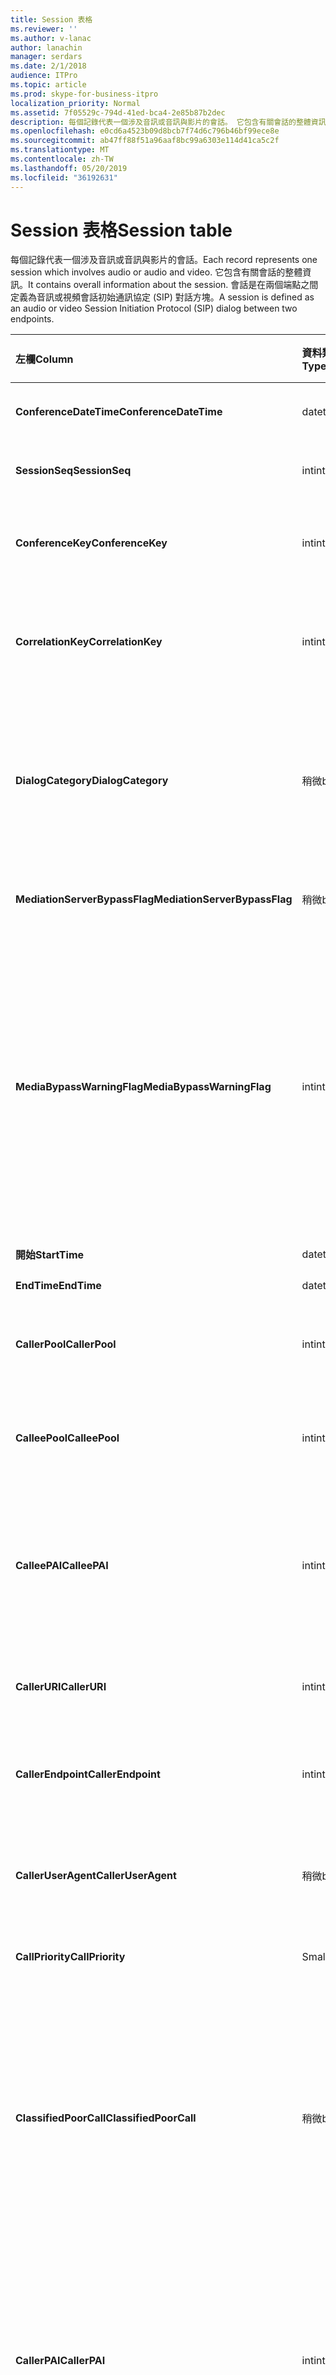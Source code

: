 ```yaml
---
title: Session 表格
ms.reviewer: ''
ms.author: v-lanac
author: lanachin
manager: serdars
ms.date: 2/1/2018
audience: ITPro
ms.topic: article
ms.prod: skype-for-business-itpro
localization_priority: Normal
ms.assetid: 7f05529c-794d-41ed-bca4-2e85b87b2dec
description: 每個記錄代表一個涉及音訊或音訊與影片的會話。 它包含有關會話的整體資訊。 會話是在兩個端點之間定義為音訊或視頻會話初始通訊協定 (SIP) 對話方塊。
ms.openlocfilehash: e0cd6a4523b09d8bcb7f74d6c796b46bf99ece8e
ms.sourcegitcommit: ab47ff88f51a96aaf8bc99a6303e114d41ca5c2f
ms.translationtype: MT
ms.contentlocale: zh-TW
ms.lasthandoff: 05/20/2019
ms.locfileid: "36192631"
---
```

# <a name="session-table"></a><span data-ttu-id="ddfa7-105">Session 表格</span><span class="sxs-lookup"><span data-stu-id="ddfa7-105">Session table</span></span>
 
<span data-ttu-id="ddfa7-106">每個記錄代表一個涉及音訊或音訊與影片的會話。</span><span class="sxs-lookup"><span data-stu-id="ddfa7-106">Each record represents one session which involves audio or audio and video.</span></span> <span data-ttu-id="ddfa7-107">它包含有關會話的整體資訊。</span><span class="sxs-lookup"><span data-stu-id="ddfa7-107">It contains overall information about the session.</span></span> <span data-ttu-id="ddfa7-108">會話是在兩個端點之間定義為音訊或視頻會話初始通訊協定 (SIP) 對話方塊。</span><span class="sxs-lookup"><span data-stu-id="ddfa7-108">A session is defined as an audio or video Session Initiation Protocol (SIP) dialog between two endpoints.</span></span>
  
|<span data-ttu-id="ddfa7-109">**左欄**</span><span class="sxs-lookup"><span data-stu-id="ddfa7-109">**Column**</span></span>|<span data-ttu-id="ddfa7-110">**資料類型**</span><span class="sxs-lookup"><span data-stu-id="ddfa7-110">**Data Type**</span></span>|<span data-ttu-id="ddfa7-111">**索引鍵/索引**</span><span class="sxs-lookup"><span data-stu-id="ddfa7-111">**Key/Index**</span></span>|<span data-ttu-id="ddfa7-112">**詳細資料**</span><span class="sxs-lookup"><span data-stu-id="ddfa7-112">**Details**</span></span>|
|:-----|:-----|:-----|:-----|
|<span data-ttu-id="ddfa7-113">**ConferenceDateTime**</span><span class="sxs-lookup"><span data-stu-id="ddfa7-113">**ConferenceDateTime**</span></span> <br/> |<span data-ttu-id="ddfa7-114">datetime</span><span class="sxs-lookup"><span data-stu-id="ddfa7-114">datetime</span></span>  <br/> |<span data-ttu-id="ddfa7-115">首選</span><span class="sxs-lookup"><span data-stu-id="ddfa7-115">Primary</span></span>  <br/> |<span data-ttu-id="ddfa7-116">從[對話方塊表格](dialog.md)中參照。</span><span class="sxs-lookup"><span data-stu-id="ddfa7-116">Referenced from the [Dialog table](dialog.md).</span></span>  <br/> |
|<span data-ttu-id="ddfa7-117">**SessionSeq**</span><span class="sxs-lookup"><span data-stu-id="ddfa7-117">**SessionSeq**</span></span> <br/> |<span data-ttu-id="ddfa7-118">int</span><span class="sxs-lookup"><span data-stu-id="ddfa7-118">int</span></span>  <br/> |<span data-ttu-id="ddfa7-119">首選</span><span class="sxs-lookup"><span data-stu-id="ddfa7-119">Primary</span></span>  <br/> |<span data-ttu-id="ddfa7-120">從[對話方塊表格](dialog.md)中參照。</span><span class="sxs-lookup"><span data-stu-id="ddfa7-120">Referenced from the [Dialog table](dialog.md).</span></span>  <br/> |
|<span data-ttu-id="ddfa7-121">**ConferenceKey**</span><span class="sxs-lookup"><span data-stu-id="ddfa7-121">**ConferenceKey**</span></span> <br/> |<span data-ttu-id="ddfa7-122">int</span><span class="sxs-lookup"><span data-stu-id="ddfa7-122">int</span></span>  <br/> |<span data-ttu-id="ddfa7-123">外</span><span class="sxs-lookup"><span data-stu-id="ddfa7-123">Foreign</span></span>  <br/> |<span data-ttu-id="ddfa7-124">[會議金鑰]。</span><span class="sxs-lookup"><span data-stu-id="ddfa7-124">Conference key.</span></span> <span data-ttu-id="ddfa7-125">從[會議表格](conference.md)中參照。</span><span class="sxs-lookup"><span data-stu-id="ddfa7-125">Referenced from the [Conference table](conference.md).</span></span>  <br/> |
|<span data-ttu-id="ddfa7-126">**CorrelationKey**</span><span class="sxs-lookup"><span data-stu-id="ddfa7-126">**CorrelationKey**</span></span> <br/> |<span data-ttu-id="ddfa7-127">int</span><span class="sxs-lookup"><span data-stu-id="ddfa7-127">int</span></span>  <br/> |<span data-ttu-id="ddfa7-128">外</span><span class="sxs-lookup"><span data-stu-id="ddfa7-128">Foreign</span></span>  <br/> |<span data-ttu-id="ddfa7-129">[關聯金鑰]。</span><span class="sxs-lookup"><span data-stu-id="ddfa7-129">Correlation key.</span></span> <span data-ttu-id="ddfa7-130">從[SessionCorrelation 資料表](sessioncorrelation.md)中參照。</span><span class="sxs-lookup"><span data-stu-id="ddfa7-130">Referenced from the [SessionCorrelation table](sessioncorrelation.md).</span></span>  <br/> |
|<span data-ttu-id="ddfa7-131">**DialogCategory**</span><span class="sxs-lookup"><span data-stu-id="ddfa7-131">**DialogCategory**</span></span> <br/> |<span data-ttu-id="ddfa7-132">稍微</span><span class="sxs-lookup"><span data-stu-id="ddfa7-132">bit</span></span>  <br/> | <br/> |<span data-ttu-id="ddfa7-133">對話方塊類別;0是商務用 Skype 伺服器以轉送伺服器腿;1是將伺服器轉送到 PSTN 閘道腿。</span><span class="sxs-lookup"><span data-stu-id="ddfa7-133">Dialog category; 0 is Skype for Business Server to Mediation Server leg; 1 is Mediation Server to PSTN gateway leg.</span></span>  <br/> |
|<span data-ttu-id="ddfa7-134">**MediationServerBypassFlag**</span><span class="sxs-lookup"><span data-stu-id="ddfa7-134">**MediationServerBypassFlag**</span></span> <br/> |<span data-ttu-id="ddfa7-135">稍微</span><span class="sxs-lookup"><span data-stu-id="ddfa7-135">bit</span></span>  <br/> ||<span data-ttu-id="ddfa7-136">該旗標指出通話是否被略過。</span><span class="sxs-lookup"><span data-stu-id="ddfa7-136">Flag indicating if the call was bypassed or not.</span></span>  <br/> |
|<span data-ttu-id="ddfa7-137">**MediaBypassWarningFlag**</span><span class="sxs-lookup"><span data-stu-id="ddfa7-137">**MediaBypassWarningFlag**</span></span> <br/> |<span data-ttu-id="ddfa7-138">int</span><span class="sxs-lookup"><span data-stu-id="ddfa7-138">int</span></span>  <br/> ||<span data-ttu-id="ddfa7-139">此欄位 (如果有的話) 會指出即使繞過的旁路 Id, 也不會避開通話。</span><span class="sxs-lookup"><span data-stu-id="ddfa7-139">This field, if present, indicates why a call was not bypassed even if the bypass IDs matched.</span></span> <span data-ttu-id="ddfa7-140">針對商務用 Skype Server, 只會定義一個值。</span><span class="sxs-lookup"><span data-stu-id="ddfa7-140">For Skype for Business Server, only one value is defined.</span></span>  <br/> <span data-ttu-id="ddfa7-141">0x0001-預設網路介面卡的旁路 ID 為未知。</span><span class="sxs-lookup"><span data-stu-id="ddfa7-141">0x0001 - Unknown bypass ID for Default network adapter.</span></span>  <br/> |
|<span data-ttu-id="ddfa7-142">**開始**</span><span class="sxs-lookup"><span data-stu-id="ddfa7-142">**StartTime**</span></span> <br/> |<span data-ttu-id="ddfa7-143">datetime</span><span class="sxs-lookup"><span data-stu-id="ddfa7-143">datetime</span></span>  <br/> | <br/> |<span data-ttu-id="ddfa7-144">呼叫開始時間。</span><span class="sxs-lookup"><span data-stu-id="ddfa7-144">Call start time.</span></span>  <br/> |
|<span data-ttu-id="ddfa7-145">**EndTime**</span><span class="sxs-lookup"><span data-stu-id="ddfa7-145">**EndTime**</span></span> <br/> |<span data-ttu-id="ddfa7-146">datetime</span><span class="sxs-lookup"><span data-stu-id="ddfa7-146">datetime</span></span>  <br/> | <br/> |<span data-ttu-id="ddfa7-147">通話結束時間。</span><span class="sxs-lookup"><span data-stu-id="ddfa7-147">Call end time.</span></span>  <br/> |
|<span data-ttu-id="ddfa7-148">**CallerPool**</span><span class="sxs-lookup"><span data-stu-id="ddfa7-148">**CallerPool**</span></span> <br/> |<span data-ttu-id="ddfa7-149">int</span><span class="sxs-lookup"><span data-stu-id="ddfa7-149">int</span></span>  <br/> |<span data-ttu-id="ddfa7-150">外</span><span class="sxs-lookup"><span data-stu-id="ddfa7-150">Foreign</span></span>  <br/> |<span data-ttu-id="ddfa7-151">來電者的池子。</span><span class="sxs-lookup"><span data-stu-id="ddfa7-151">The pool of the caller.</span></span> <span data-ttu-id="ddfa7-152">從 [Pool] ([池) 資料表](pool.md)中參照。</span><span class="sxs-lookup"><span data-stu-id="ddfa7-152">Referenced from the [Pool table](pool.md).</span></span>  <br/> |
|<span data-ttu-id="ddfa7-153">**CalleePool**</span><span class="sxs-lookup"><span data-stu-id="ddfa7-153">**CalleePool**</span></span> <br/> |<span data-ttu-id="ddfa7-154">int</span><span class="sxs-lookup"><span data-stu-id="ddfa7-154">int</span></span>  <br/> |<span data-ttu-id="ddfa7-155">外</span><span class="sxs-lookup"><span data-stu-id="ddfa7-155">Foreign</span></span>  <br/> |<span data-ttu-id="ddfa7-156">呼叫接收器的池子。</span><span class="sxs-lookup"><span data-stu-id="ddfa7-156">The pool of the call receiver.</span></span> <span data-ttu-id="ddfa7-157">從 [Pool] ([池) 資料表](pool.md)中參照。</span><span class="sxs-lookup"><span data-stu-id="ddfa7-157">Referenced from the [Pool table](pool.md).</span></span>  <br/> |
|<span data-ttu-id="ddfa7-158">**CalleePAI**</span><span class="sxs-lookup"><span data-stu-id="ddfa7-158">**CalleePAI**</span></span> <br/> |<span data-ttu-id="ddfa7-159">int</span><span class="sxs-lookup"><span data-stu-id="ddfa7-159">int</span></span>  <br/> |<span data-ttu-id="ddfa7-160">外</span><span class="sxs-lookup"><span data-stu-id="ddfa7-160">Foreign</span></span>  <br/> |<span data-ttu-id="ddfa7-161">接收端點的 SIP p 斷言身分識別 (PAI) 中的 SIP URI。</span><span class="sxs-lookup"><span data-stu-id="ddfa7-161">SIP URI in the SIP p-asserted identity (PAI) of the receiving endpoint.</span></span> <span data-ttu-id="ddfa7-162">從[使用者資料表](user-0.md)中參照。</span><span class="sxs-lookup"><span data-stu-id="ddfa7-162">Referenced from the [User table](user-0.md).</span></span>  <br/> |
|<span data-ttu-id="ddfa7-163">**CallerURI**</span><span class="sxs-lookup"><span data-stu-id="ddfa7-163">**CallerURI**</span></span> <br/> |<span data-ttu-id="ddfa7-164">int</span><span class="sxs-lookup"><span data-stu-id="ddfa7-164">int</span></span>  <br/> |<span data-ttu-id="ddfa7-165">外</span><span class="sxs-lookup"><span data-stu-id="ddfa7-165">Foreign</span></span>  <br/> |<span data-ttu-id="ddfa7-166">來電者的 URI。</span><span class="sxs-lookup"><span data-stu-id="ddfa7-166">Caller's URI.</span></span> <span data-ttu-id="ddfa7-167">從[使用者資料表](user-0.md)中參照。</span><span class="sxs-lookup"><span data-stu-id="ddfa7-167">Referenced from the [User table](user-0.md).</span></span>  <br/> |
|<span data-ttu-id="ddfa7-168">**CallerEndpoint**</span><span class="sxs-lookup"><span data-stu-id="ddfa7-168">**CallerEndpoint**</span></span> <br/> |<span data-ttu-id="ddfa7-169">int</span><span class="sxs-lookup"><span data-stu-id="ddfa7-169">int</span></span>  <br/> |<span data-ttu-id="ddfa7-170">外</span><span class="sxs-lookup"><span data-stu-id="ddfa7-170">Foreign</span></span>  <br/> |<span data-ttu-id="ddfa7-171">來電者的端點。</span><span class="sxs-lookup"><span data-stu-id="ddfa7-171">Caller's endpoint.</span></span> <span data-ttu-id="ddfa7-172">從[端點資料表](endpoint.md)中參照。</span><span class="sxs-lookup"><span data-stu-id="ddfa7-172">Referenced from the [Endpoint table](endpoint.md).</span></span>  <br/> |
|<span data-ttu-id="ddfa7-173">**CallerUserAgent**</span><span class="sxs-lookup"><span data-stu-id="ddfa7-173">**CallerUserAgent**</span></span> <br/> |<span data-ttu-id="ddfa7-174">稍微</span><span class="sxs-lookup"><span data-stu-id="ddfa7-174">bit</span></span>  <br/> |<span data-ttu-id="ddfa7-175">外</span><span class="sxs-lookup"><span data-stu-id="ddfa7-175">Foreign</span></span>  <br/> |<span data-ttu-id="ddfa7-176">來電者的使用者代理程式。</span><span class="sxs-lookup"><span data-stu-id="ddfa7-176">Caller's user agent.</span></span> <span data-ttu-id="ddfa7-177">從[UserAgent 資料表](useragent.md)中參照。</span><span class="sxs-lookup"><span data-stu-id="ddfa7-177">Referenced from the [UserAgent table](useragent.md).</span></span>  <br/> |
|<span data-ttu-id="ddfa7-178">**CallPriority**</span><span class="sxs-lookup"><span data-stu-id="ddfa7-178">**CallPriority**</span></span> <br/> |<span data-ttu-id="ddfa7-179">Smallint</span><span class="sxs-lookup"><span data-stu-id="ddfa7-179">smallint</span></span>  <br/> ||<span data-ttu-id="ddfa7-180">此通話的優先順序。</span><span class="sxs-lookup"><span data-stu-id="ddfa7-180">The priority of this call.</span></span>  <br/> |
|<span data-ttu-id="ddfa7-181">**ClassifiedPoorCall**</span><span class="sxs-lookup"><span data-stu-id="ddfa7-181">**ClassifiedPoorCall**</span></span> <br/> |<span data-ttu-id="ddfa7-182">稍微</span><span class="sxs-lookup"><span data-stu-id="ddfa7-182">bit</span></span>  <br/> ||<span data-ttu-id="ddfa7-183">此欄已被棄用, 且不會用於商務用 Skype 伺服器。</span><span class="sxs-lookup"><span data-stu-id="ddfa7-183">This column has been deprecated and is not used in Skype for Business Server.</span></span> <span data-ttu-id="ddfa7-184">相反地, 此資訊是在每個媒體的行基底報告。</span><span class="sxs-lookup"><span data-stu-id="ddfa7-184">Instead, this information is reported on a per-media line bases.</span></span> <span data-ttu-id="ddfa7-185">如需詳細資訊, 請參閱[MediaLine 資料表](medialine-0.md)。</span><span class="sxs-lookup"><span data-stu-id="ddfa7-185">Refer to the [MediaLine table](medialine-0.md) for more information.</span></span> <br/> |
|<span data-ttu-id="ddfa7-186">**CallerPAI**</span><span class="sxs-lookup"><span data-stu-id="ddfa7-186">**CallerPAI**</span></span> <br/> |<span data-ttu-id="ddfa7-187">int</span><span class="sxs-lookup"><span data-stu-id="ddfa7-187">int</span></span>  <br/> |<span data-ttu-id="ddfa7-188">外</span><span class="sxs-lookup"><span data-stu-id="ddfa7-188">Foreign</span></span>  <br/> |<span data-ttu-id="ddfa7-189">P-已斷言-撥打電話之使用者的身分識別。</span><span class="sxs-lookup"><span data-stu-id="ddfa7-189">P-Asserted-Identity of the user who placed the call.</span></span> <span data-ttu-id="ddfa7-190">P 斷言身分識別 (PAI) 是用來傳達撥打電話之使用者的真實身分識別。</span><span class="sxs-lookup"><span data-stu-id="ddfa7-190">The P-Asserted-Identity (PAI) is used to convey the true identity of the user who placed the call.</span></span>  <br/> |
|<span data-ttu-id="ddfa7-191">**CalleeEndpoint**</span><span class="sxs-lookup"><span data-stu-id="ddfa7-191">**CalleeEndpoint**</span></span> <br/> |<span data-ttu-id="ddfa7-192">int</span><span class="sxs-lookup"><span data-stu-id="ddfa7-192">int</span></span>  <br/> |<span data-ttu-id="ddfa7-193">外</span><span class="sxs-lookup"><span data-stu-id="ddfa7-193">Foreign</span></span>  <br/> |<span data-ttu-id="ddfa7-194">接收通話的端點。</span><span class="sxs-lookup"><span data-stu-id="ddfa7-194">Endpoint that received the call.</span></span>  <br/> |
|<span data-ttu-id="ddfa7-195">**CalleeUserAgent**</span><span class="sxs-lookup"><span data-stu-id="ddfa7-195">**CalleeUserAgent**</span></span> <br/> |<span data-ttu-id="ddfa7-196">int</span><span class="sxs-lookup"><span data-stu-id="ddfa7-196">int</span></span>  <br/> |<span data-ttu-id="ddfa7-197">外</span><span class="sxs-lookup"><span data-stu-id="ddfa7-197">Foreign</span></span>  <br/> |<span data-ttu-id="ddfa7-198">由接收通話的使用者所使用的使用者代理程式。</span><span class="sxs-lookup"><span data-stu-id="ddfa7-198">User agent employed by the user who received the call.</span></span> <span data-ttu-id="ddfa7-199">使用者代理代表用戶端端點裝置。</span><span class="sxs-lookup"><span data-stu-id="ddfa7-199">User agents represent the client endpoint device.</span></span>  <br/> |
|<span data-ttu-id="ddfa7-200">**CalleeUri**</span><span class="sxs-lookup"><span data-stu-id="ddfa7-200">**CalleeUri**</span></span> <br/> |<span data-ttu-id="ddfa7-201">int</span><span class="sxs-lookup"><span data-stu-id="ddfa7-201">int</span></span>  <br/> |<span data-ttu-id="ddfa7-202">外</span><span class="sxs-lookup"><span data-stu-id="ddfa7-202">Foreign</span></span>  <br/> |<span data-ttu-id="ddfa7-203">接收通話之使用者的 SIP URI。</span><span class="sxs-lookup"><span data-stu-id="ddfa7-203">SIP URI of the user who received the call.</span></span>  <br/> |
   

